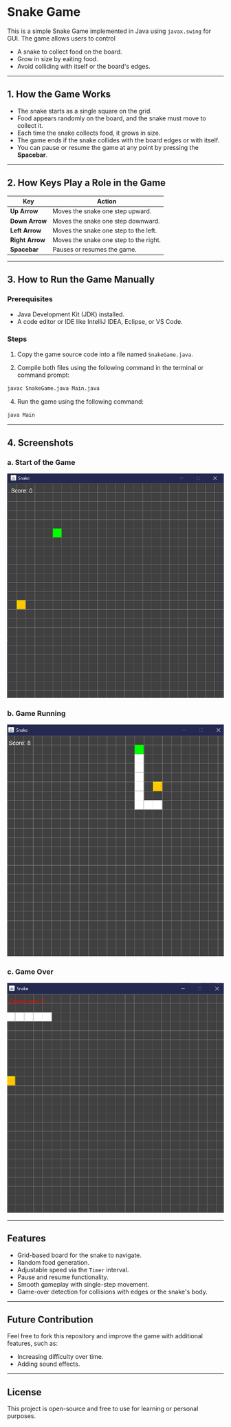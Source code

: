 # Snake Game

This is a simple Snake Game implemented in Java using `javax.swing` for GUI. 
The game allows users to control 
- A snake to collect food on the board.
- Grow in size by eaiting food.
- Avoid colliding with itself or the board's edges.

---

## 1. How the Game Works

- The snake starts as a single square on the grid.
- Food appears randomly on the board, and the snake must move to collect it.
- Each time the snake collects food, it grows in size.
- The game ends if the snake collides with the board edges or with itself.
- You can pause or resume the game at any point by pressing the **Spacebar**.

---

## 2. How Keys Play a Role in the Game

| Key         | Action                                    |
|-------------|------------------------------------------|
| **Up Arrow**    | Moves the snake one step upward.        |
| **Down Arrow**  | Moves the snake one step downward.      |
| **Left Arrow**  | Moves the snake one step to the left.   |
| **Right Arrow** | Moves the snake one step to the right.  |
| **Spacebar**    | Pauses or resumes the game.            |

---

## 3. How to Run the Game Manually

### Prerequisites
- Java Development Kit (JDK) installed.
- A code editor or IDE like IntelliJ IDEA, Eclipse, or VS Code.

### Steps
1. Copy the game source code into a file named `SnakeGame.java`.

2. Compile both files using the following command in the terminal or command prompt:

```sh
javac SnakeGame.java Main.java
```

4. Run the game using the following command:

```sh
java Main
```

---

## 4. Screenshots

### a. Start of the Game
![Start of the Game](img/Game_start_screen.png)

### b. Game Running
![Game Running](img/Snake_Movement.png)

### c. Game Over
![Game Over](img/Game_over_screen.png)


---

## Features
- Grid-based board for the snake to navigate.
- Random food generation.
- Adjustable speed via the `Timer` interval.
- Pause and resume functionality.
- Smooth gameplay with single-step movement.
- Game-over detection for collisions with edges or the snake's body.

---

## Future Contribution
Feel free to fork this repository and improve the game with additional features, such as:
- Increasing difficulty over time.
- Adding sound effects.

---

## License
This project is open-source and free to use for learning or personal purposes.
